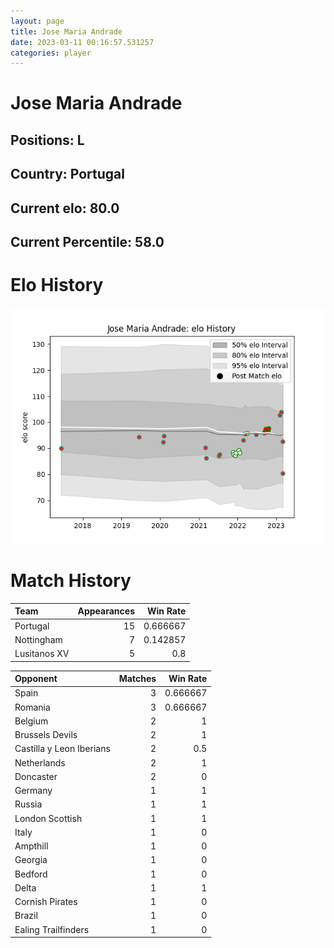 ```yaml
---  
layout: page  
title: Jose Maria Andrade  
date: 2023-03-11 00:16:57.531257  
categories: player  
---
```

# Jose Maria Andrade

## Positions: L

## Country: Portugal

## Current elo: 80.0

## Current Percentile: 58.0

# Elo History


![elo history](history_JoseMariaAndrade.png)
# Match History


| Team         |   Appearances |   Win Rate |
|:-------------|--------------:|-----------:|
| Portugal     |            15 |   0.666667 |
| Nottingham   |             7 |   0.142857 |
| Lusitanos XV |             5 |   0.8      |

| Opponent                 |   Matches |   Win Rate |
|:-------------------------|----------:|-----------:|
| Spain                    |         3 |   0.666667 |
| Romania                  |         3 |   0.666667 |
| Belgium                  |         2 |   1        |
| Brussels Devils          |         2 |   1        |
| Castilla y Leon Iberians |         2 |   0.5      |
| Netherlands              |         2 |   1        |
| Doncaster                |         2 |   0        |
| Germany                  |         1 |   1        |
| Russia                   |         1 |   1        |
| London Scottish          |         1 |   1        |
| Italy                    |         1 |   0        |
| Ampthill                 |         1 |   0        |
| Georgia                  |         1 |   0        |
| Bedford                  |         1 |   0        |
| Delta                    |         1 |   1        |
| Cornish Pirates          |         1 |   0        |
| Brazil                   |         1 |   0        |
| Ealing Trailfinders      |         1 |   0        |